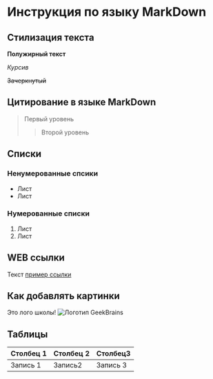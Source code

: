 # Инструкция по языку MarkDown

## Стилизация текста

**Полужирный текст**

*Курсив*

~~Зачеркнутый~~

## Цитирование в языке MarkDown
> Первый уровень
>> Второй уровень

## Списки
### Ненумерованные спсики

* Лист
* Лист

### Нумерованные списки

1. Лист
2. Лист

## WEB ссылки
Текст [пример ссылки](http.example.com "Всплывающая подсказка")

## Как добавлять картинки
Это лого школы!
![Логотип GeekBrains](Geekbrains_logo.svg "GB logo")

## Таблицы
|Столбец 1|Столбец 2|Столбец3|
|-|-|-|
|Запись 1|Запись2|Запись 3|


